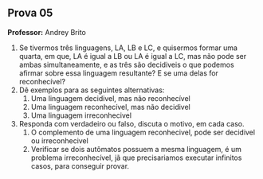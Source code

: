 ## Prova 05

**Professor:** Andrey Brito

1. Se tivermos três linguagens, LA, LB e LC, e quisermos formar uma quarta, em que, LA é igual a LB ou LA é igual a LC, mas não pode ser ambas simultaneamente, e as três são decidiveis o que podemos afirmar sobre essa linguagem resultante? E se uma delas for reconhecível?
2. Dê exemplos para as seguintes alternativas:
   1. Uma linguagem decidivel, mas não reconhecível
   2. Uma linguagem reconhecível, mas não decidivel
   3. Uma linguagem irreconhecivel
3. Responda com verdadeiro ou falso, discuta o motivo, em cada caso.
   1. O complemento de uma linguagem reconhecivel, pode ser decidivel ou irreconhecivel
   2. Verificar se dois autômatos possuem a mesma linguagem, é um problema irreconhecível, jã que precisariamos executar infinitos casos, para conseguir provar.
